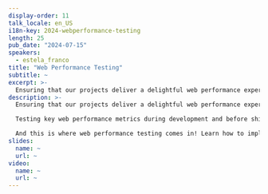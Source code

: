```yaml
---
display-order: 11
talk_locale: en_US
i18n-key: 2024-webperformance-testing
length: 25
pub_date: "2024-07-15"
speakers:
  - estela_franco
title: "Web Performance Testing"
subtitle: ~
excerpt: >-
  Ensuring that our projects deliver a delightful web performance experience is key to engaging our visitors and improving our business metrics. Testing key web performance metrics during development and before shipping code to production is critical to avoid giving our users a bad experience and having to fix the issues once live (spending more time and resources doing twice the work). And this is where web performance testing comes in! Learn how to implement web performance testing into your development pipeline and improve your user and developer experience!
description: >-
  Ensuring that our projects deliver a delightful web performance experience is key to engaging our visitors and improving our business metrics. 

  Testing key web performance metrics during development and before shipping code to production is critical to avoid giving our users a bad experience and having to fix the issues once live (spending more time and resources doing twice the work). 

  And this is where web performance testing comes in! Learn how to implement web performance testing into your development pipeline and improve your user and developer experience! 
slides:
  name: ~
  url: ~
video:
  name: ~
  url: ~
---
```

